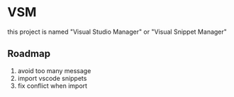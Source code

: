 # VSM

this project is named "Visual Studio Manager" or "Visual Snippet Manager"

## Roadmap

1. avoid too many message
2. import vscode snippets
3. fix conflict when import